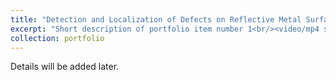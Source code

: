 ```yaml
---
title: "Detection and Localization of Defects on Reflective Metal Surface in Industrial Setting"
excerpt: "Short description of portfolio item number 1<br/><video/mp4 src='/images/portfolio1.mp4'>"
collection: portfolio
---
```

Details will be added later.

